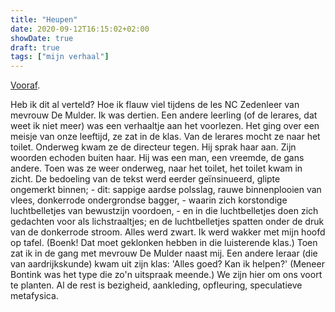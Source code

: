 ```yaml
---
title: "Heupen"
date: 2020-09-12T16:15:02+02:00
showDate: true
draft: true
tags: ["mijn verhaal"]
---
```


[Vooraf](https://wimchristiaenszelf.netlify.app/posts/de-jaren-tachtig-4/).

Heb ik dit al verteld? Hoe ik flauw viel tijdens de les NC Zedenleer van mevrouw De Mulder. Ik was dertien. Een andere leerling (of de lerares, dat weet ik niet meer) was een verhaaltje aan het voorlezen. Het ging over een meisje van onze leeftijd, ze zat in de klas. Van de lerares mocht ze naar het toilet. Onderweg kwam ze de directeur tegen. Hij sprak haar aan. Zijn woorden echoden buiten haar. Hij was een man, een vreemde, de gans andere. Toen was ze weer onderweg, naar het toilet, het toilet kwam in zicht. De bedoeling van de tekst werd eerder geïnsinueerd, glipte ongemerkt binnen; - dit: sappige aardse polsslag, rauwe binnenplooien van vlees, donkerrode ondergrondse bagger, - waarin zich korstondige luchtbelletjes van bewustzijn voordoen, - en in die luchtbelletjes doen zich gedachten voor als lichstraaltjes; en de luchtbelletjes spatten onder de druk van de donkerrode stroom. Alles werd zwart. Ik werd wakker met mijn hoofd op tafel. (Boenk! Dat moet geklonken hebben in die luisterende klas.) Toen zat ik in de gang met mevrouw De Mulder naast mij. Een andere leraar (die van aardrijkskunde) kwam uit zijn klas: 'Alles goed? Kan ik helpen?' (Meneer Bontink was het type die zo'n uitspraak meende.) We zijn hier om ons voort te planten. Al de rest is bezigheid, aankleding, opfleuring, speculatieve metafysica. 
